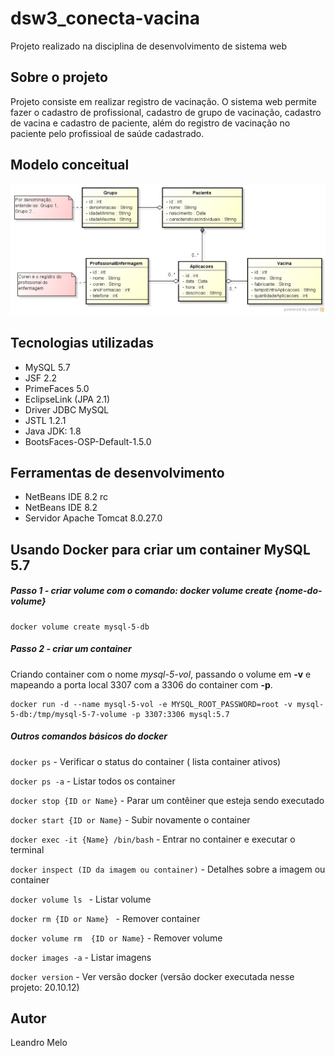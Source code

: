# dsw3_conecta-vacina
Projeto realizado na disciplina de desenvolvimento de sistema web

## Sobre o projeto
Projeto consiste em realizar registro de vacinação. O sistema web permite fazer o cadastro de profissional, cadastro de grupo de vacinação, cadastro de vacina e cadastro de paciente, além do registro de vacinação no paciente pelo profissioal de saúde cadastrado.

## Modelo conceitual
![Modelo Conceitual](https://github.com/leandromelolm/dsw3_conectavacina/blob/main/conectavacina/src/java/Diagrama-Classes-Vacina.jpg)


## Tecnologias utilizadas
- MySQL 5.7
- JSF 2.2
- PrimeFaces 5.0
- EclipseLink (JPA 2.1)
- Driver JDBC MySQL
- JSTL 1.2.1
- Java JDK: 1.8
- BootsFaces-OSP-Default-1.5.0

## Ferramentas de desenvolvimento
- NetBeans IDE 8.2 rc
- NetBeans IDE 8.2
- Servidor Apache Tomcat 8.0.27.0

## Usando Docker para criar um container MySQL 5.7
##### Passo 1 - criar volume com o comando: docker volume create {nome-do-volume}
```
docker volume create mysql-5-db
```

##### Passo 2 - criar um container 

Criando container com o nome *mysql-5-vol*, passando o volume em **-v** e mapeando a porta local 3307 com a 3306 do container com **-p**.
```
docker run -d --name mysql-5-vol -e MYSQL_ROOT_PASSWORD=root -v mysql-5-db:/tmp/mysql-5-7-volume -p 3307:3306 mysql:5.7

```

##### Outros comandos básicos do docker

`docker ps` -  Verificar o status do container ( lista container ativos)

`docker ps -a` -  Listar todos os container

`docker stop {ID or Name}` -  Parar um contêiner que esteja sendo executado

`docker start {ID or Name}` -  Subir novamente o container

`docker exec -it {Name} /bin/bash` - Entrar no container e executar o terminal

`docker inspect (ID da imagem ou container)` - Detalhes sobre a imagem ou container

`docker volume ls ` - Listar volume

`docker rm {ID or Name} ` - Remover container

`docker volume rm  {ID or Name}` - Remover volume

`docker images -a` - Listar imagens 

`docker version` - Ver versão docker (versão docker executada nesse projeto: 20.10.12)


## Autor
Leandro Melo

